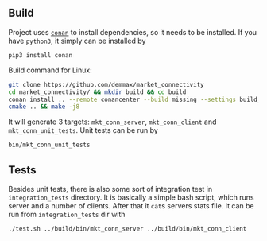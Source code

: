 ## Build

Project uses [`conan`](https://conan.io) to install dependencies, so it needs to be installed.
If you have `python3`, it simply can be installed by 
```
pip3 install conan
```

Build command for Linux:
```bash
git clone https://github.com/demmax/market_connectivity
cd market_connectivity/ && mkdir build && cd build
conan install .. --remote conancenter --build missing --settings build_type=Release --settings compiler.libcxx=libstdc++11
cmake .. && make -j8
```

It will generate 3 targets: `mkt_conn_server`, `mkt_conn_client` and `mkt_conn_unit_tests`.
Unit tests can be run by 
```bash
bin/mkt_conn_unit_tests
```

## Tests
Besides unit tests, there is also some sort of integration test in `integration_tests` directory.
It is basically a simple bash script, which runs server and a number of clients. After that it `cat`s 
servers stats file.
It can be run from `integration_tests` dir with 
```
./test.sh ../build/bin/mkt_conn_server ../build/bin/mkt_conn_client
```
